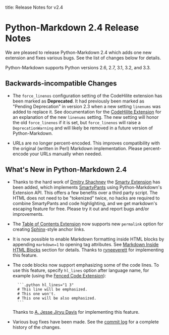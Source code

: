title:      Release Notes for v2.4

Python-Markdown 2.4 Release Notes
=================================

We are pleased to release Python-Markdown 2.4 which adds one new extension
and fixes various bugs. See the list of changes below for details.

Python-Markdown supports Python versions 2.6, 2.7, 3.1, 3.2, and 3.3.

Backwards-incompatible Changes
------------------------------

* The `force_linenos` configuration setting of the CodeHilite extension has been
  marked as **Deprecated**. It had previously been marked as "Pending
  Deprecation" in version 2.3 when a new setting `linenums` was added to replace
  it. See documentation for the [CodeHilite Extension] for an explanation of the
  new `linenums` setting. The new setting will honor the old `force_linenos` if
  it is set, but `force_linenos` will raise a `DeprecationWarning` and will
  likely be removed in a future version of Python-Markdown.

[CodeHilite Extension]: ../extensions/code_hilite.md

* URLs are no longer percent-encoded. This improves compatibility with the
  original (written in Perl) Markdown implementation. Please percent-encode your
  URLs manually when needed.

What's New in Python-Markdown 2.4
---------------------------------

* Thanks to the hard work of [Dmitry Shachnev] the [Smarty Extension] has been
  added, which implements [SmartyPants] using Python-Markdown's Extension API.
  This offers a few benefits over a third party script. The HTML does not need
  to be "tokenized" twice, no hacks are required to combine SmartyPants and code
  highlighting, and we get markdown's escaping feature for free. Please try it
  out and report bugs and/or improvements.

[Dmitry Shachnev]: https://github.com/mitya57
[Smarty Extension]: ../extensions/smarty.md
[SmartyPants]: https://daringfireball.net/projects/smartypants/

* The [Table of Contents Extension] now supports new `permalink` option for
  creating [Sphinx]-style anchor links.

[Table of Contents Extension]: ../extensions/toc.md
[Sphinx]: http://sphinx-doc.org/

* It is now possible to enable Markdown formatting inside HTML blocks by
  appending `markdown=1` to opening tag attributes. See [Markdown Inside HTML
  Blocks] section for details. Thanks to [ryneeverett] for implementing this
  feature.

[Markdown Inside HTML Blocks]: ../extensions/extra.md#nested-markdown-inside-html-blocks
[ryneeverett]: https://github.com/ryneeverett

* The code blocks now support emphasizing some of the code lines. To use this
  feature, specify `hl_lines` option after language name, for example (using the
  [Fenced Code Extension]):

        ```.python hl_lines="1 3"
        # This line will be emphasized.
        # This one won't.
        # This one will be also emphasized.
        ```

    Thanks to [A. Jesse Jiryu Davis] for implementing this feature.

[Fenced Code Extension]: ../extensions/fenced_code_blocks.md
[A. Jesse Jiryu Davis]: https://github.com/ajdavis

* Various bug fixes have been made. See the [commit
  log](https://github.com/Python-Markdown/markdown/commits/master) for a
  complete history of the changes.
